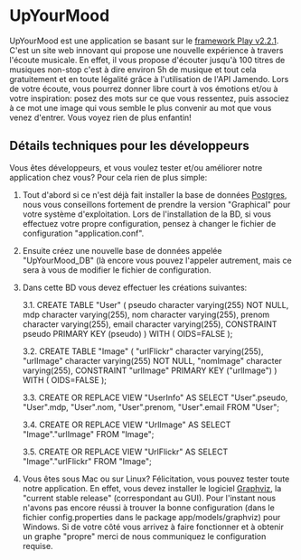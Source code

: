 UpYourMood 
=====================================
UpYourMood est une application se basant sur le [framework Play v2.2.1](http://www.playframework.com).
C'est un site web innovant qui propose une nouvelle expérience à travers l'écoute musicale.
En effet, il vous propose d'écouter jusqu'à 100 titres de musiques non-stop c'est à dire environ 5h de 
musique et tout cela gratuitement et en toute légalité grâce à l'utilisation de l'API Jamendo.
Lors de votre écoute, vous pourrez donner libre court à vos émotions et/ou à votre inspiration: 
posez des mots sur ce que vous ressentez, puis associez à ce mot une image qui vous semble le 
plus convenir au mot que vous venez d'entrer. Vous voyez rien de plus enfantin!

Détails techniques pour les développeurs
----------------------------------------
Vous êtes développeurs, et vous voulez tester et/ou améliorer notre application chez vous?
Pour cela rien de plus simple:

1. Tout d'abord si ce n'est déjà fait installer la base de données [Postgres](http://www.postgresql.org/download/),
nous vous conseillons fortement de prendre la version "Graphical" pour votre système d'exploitation.
Lors de l'installation de la BD, si vous effectuez votre propre configuration, pensez à changer le fichier
de configuration "application.conf".

2. Ensuite créez une nouvelle base de données appelée "UpYourMood_DB" (là encore vous pouvez l'appeler
autrement, mais ce sera à vous de modifier le fichier de configuration.

3. Dans cette BD vous devez effectuer les créations suivantes:

	3.1. CREATE TABLE "User"
(
  pseudo character varying(255) NOT NULL,
  mdp character varying(255),
  nom character varying(255),
  prenom character varying(255),
  email character varying(255),
  CONSTRAINT pseudo PRIMARY KEY (pseudo)
)
WITH (
  OIDS=FALSE
);

	3.2. CREATE TABLE "Image"
(
  "urlFlickr" character varying(255),
  "urlImage" character varying(255) NOT NULL,
  "nomImage" character varying(255),
  CONSTRAINT "urlImage" PRIMARY KEY ("urlImage")
)
WITH (
  OIDS=FALSE
); 

	3.3. CREATE OR REPLACE VIEW "UserInfo" AS 
 SELECT "User".pseudo, 
    "User".mdp, 
    "User".nom, 
    "User".prenom, 
    "User".email
   FROM "User";
   
   3.4. CREATE OR REPLACE VIEW "UrlImage" AS 
 SELECT "Image"."urlImage"
   FROM "Image";
   
   3.5. CREATE OR REPLACE VIEW "UrlFlickr" AS 
 SELECT "Image"."urlFlickr"
   FROM "Image";
   
 4. Vous êtes sous Mac ou sur Linux? Félicitation, vous pouvez tester toute notre application.
 En effet, vous devez installer le logiciel [Graphviz](http://www.graphviz.org/Download..php), 
 la "current stable release" (correspondant au GUI). Pour l'instant nous n'avons pas encore
 réussi à trouver la bonne configuration (dans le fichier config.properties dans le package 
 app/models/graphviz) pour Windows. Si de votre côté vous arrivez à faire fonctionner et à 
 obtenir un graphe "propre" merci de nous communiquez le configuration requise.   